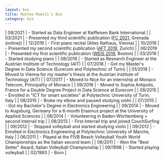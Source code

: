 ```yaml
---
layout: bio
title: Matteo Romiti's Bio
category: bio
---
```


| 08/2021 | - Started as Data Engineer at Raiffeisen Bank International |
| 03/2021 | - Presented my third scientific publication ([FC 2021](https://fc21.ifca.ai/program.php), Grenada (online)) |
| 12/2019 | - First piano recital (Altes Rathaus, Vienna) |
| 10/2019 | - Presented my second scientific publication ([AFT 2019](https://aft.acm.org/aft19/program.html), Zurich) |
| 06/2019 | - Presented my first scientific publication ([WEIS 2019](https://weis2019.econinfosec.org/program/agenda/), Boston) |
| 03/2019 | - Started studying piano |
| 08/2018 | - Started as Research Engineer at the Austrian Institute of Technology (AIT) |
| 07/2018 | - Got my Master's Degree in Data Science (Eurecom and Polytechnic of Turin) |
| 01/2018 | - Moved to Vienna for my master's thesis at the Austrian Institute of Technology (AIT) |
| 07/2017 | - Moved to Nice for an internship at Monaco Telecom, Principality of Monaco |
| 09/2016 | - Moved to Sophia Antipolis, France for a Double Degree Project in Data Science at Eurecom |
| 09/2015 | - Enrolled in "ICT for smart societies" at Polytechnic University of Turin, Italy |
| 08/2015 | - Broke my elbow and paused studying violin |
| 07/2015 | - Got my Bachelor's Degree in Electronics Engineering |
| 09/2014 | - Moved to Augsburg, Germany for a 6-month Erasmus project at the University of Applied Sciences |
| 08/2014 | - Volunteering in Baden-Württemberg + second Interrail trip |
| 08/2013 | - First Interrail trip and joined CouchSurfing |
| 09/2012 | - Stopped volleyball and started studying violin |
| 09/2012 | - Enrolled in Electronics Engineering at Polytechnic University of Marche, Italy |
| 06/2011 | - Played at the FIVB Beach Volleyball Youth World Championships as the Italian second team |
| 06/2011 | - Won the "Best Setter" Award, Italian Volleyball Championship |
| 09/1998 | - Started playing volleyball |
| 02/1993 | - Born |